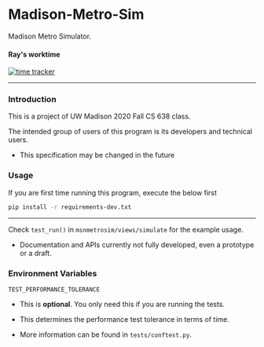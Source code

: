 # Madison-Metro-Sim

Madison Metro Simulator.

#### Ray's worktime

[![time tracker](https://wakatime.com/badge/github/RaenonX/Madison-Metro-Sim.svg)](https://wakatime.com/badge/github/RaenonX/Madison-Metro-Sim)

------

### Introduction

This is a project of UW Madison 2020 Fall CS 638 class.

The intended group of users of this program is its developers and technical users. 

- This specification may be changed in the future


### Usage

If you are first time running this program, execute the below first

```bash
pip install -r requirements-dev.txt
```

------

Check `test_run()` in `msnmetrosim/views/simulate` for the example usage.

- Documentation and APIs currently not fully developed, even a prototype or a draft.

### Environment Variables

`TEST_PERFORMANCE_TOLERANCE`

- This is **optional**. You only need this if you are running the tests.

- This determines the performance test tolerance in terms of time.

- More information can be found in `tests/conftest.py`.
